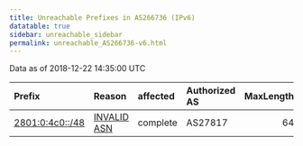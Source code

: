 ```yaml
---
title: Unreachable Prefixes in AS266736 (IPv6)
datatable: true
sidebar: unreachable_sidebar
permalink: unreachable_AS266736-v6.html
---
```


Data as of 2018-12-22 14:35:00 UTC


<div class="datatable-begin"></div>

| Prefix                                                   | Reason                                                                                                  | affected   | Authorized AS   |   MaxLength | Anchor                                         |   unreachable /48s |
|:---------------------------------------------------------|:--------------------------------------------------------------------------------------------------------|:-----------|:----------------|------------:|:-----------------------------------------------|-------------------:|
| [2801:0:4c0::/48](https://stat.ripe.net/2801:0:4c0::/48) | [INVALID ASN](https://rpki-validator.ripe.net/announcement-preview?asn=AS266736&prefix=2801:0:4c0::/48) | complete   | AS27817         |          64 | [LACNIC](unreachable_LACNIC_RPKI_Root-v6.html) |                  1 |

<div class="datatable-end"></div>